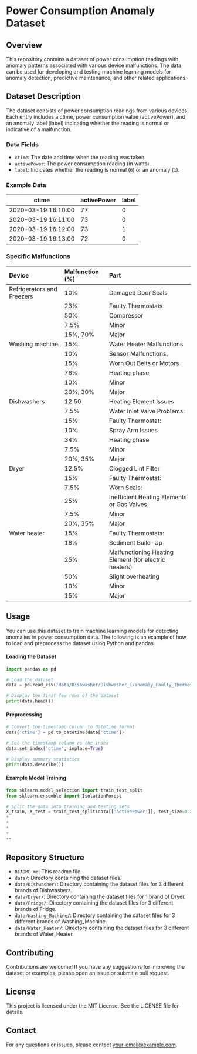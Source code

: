# Power Consumption Anomaly Dataset

## Overview
This repository contains a dataset of power consumption readings with anomaly patterns associated with various device malfunctions. The data can be used for developing and testing machine learning models for anomaly detection, predictive maintenance, and other related applications.

## Dataset Description
The dataset consists of power consumption readings from various devices. Each entry includes a ctime, power consumption value (activePower), and an anomaly label (label) indicating whether the reading is normal or indicative of a malfunction.

### Data Fields
- `ctime`: The date and time when the reading was taken.
- `activePower`: The power consumption reading (in watts).
- `label`: Indicates whether the reading is normal (`0`) or an anomaly (`1`).

### Example Data
| ctime               | activePower      | label         |
|---------------------|------------------|---------------|
| 2020-03-19 16:10:00 | 77               | 0             |
| 2020-03-19 16:11:00 | 73               | 0             |
| 2020-03-19 16:12:00 | 73               | 1             |
| 2020-03-19 16:13:00 | 72               | 0             |

### Specific Malfunctions

| Device                     | Malfunction (%)   | Part                                                  |
|:---------------------------|:-----------------|:------------------------------------------------------|
| Refrigerators and Freezers | 10%              | Damaged Door Seals                                    |
|                           | 23%             | Faulty Thermostats                                    |
|                           | 50%              | Compressor                                            |
|                           | 7.5%            | Minor                                                 |
|                           | 15%, 70%         | Major                                                 |
| Washing machine            | 15%             | Water Heater Malfunctions                             |
|                           | 10%              | Sensor Malfunctions:                                  |
|                           | 15%             | Worn Out Belts or Motors                              |
|                           | 76%             | Heating phase                                         |
|                           | 10%              | Minor                                                 |
|                           | 20%, 30%         | Major                                                 |
| Dishwashers               | 12.50            | Heating Element Issues                                |
|                           | 7.5%            | Water Inlet Valve Problems:                           |
|                           | 15%             | Faulty Thermostat:                                    |
|                           | 10%              | Spray Arm Issues                                      |
|                           | 34%            | Heating phase                                         |
|                           | 7.5%            | Minor                                                 |
|                           | 20%, 35%         | Major                                                 |
| Dryer                     | 12.5%            | Clogged Lint Filter                                   |
|                           | 15%             | Faulty Thermostat:                                    |
|                           | 7.5%            | Worn Seals:                                           |
|                           | 25%             | Inefficient Heating Elements or Gas Valves            |
|                           | 7.5%            | Minor                                                 |
|                           | 20%, 35%         | Major                                                 |
| Water heater              | 15%             | Faulty Thermostats:                                   |
|                           | 18%             | Sediment Build-Up                                     |
|                           | 25%             | Malfunctioning Heating Element (for electric heaters) |
|                           | 50%              | Slight overheating                                    |
|                           | 10%              | Minor                                                 |
|                           | 15%             | Major                                                 |

## Usage
You can use this dataset to train machine learning models for detecting anomalies in power consumption data. The following is an example of how to load and preprocess the dataset using Python and pandas.

#### Loading the Dataset
```python
import pandas as pd

# Load the dataset
data = pd.read_csv('data/Dishwasher/Dishwasher_1/anomaly_Faulty_Thermostat/dishwasher_1_day10_ANOMALIES.csv')

# Display the first few rows of the dataset
print(data.head())
```

#### Preprocessing
```python
# Convert the timestamp column to datetime format
data['ctime'] = pd.to_datetime(data['ctime'])

# Set the timestamp column as the index
data.set_index('ctime', inplace=True)

# Display summary statistics
print(data.describe())
```

#### Example Model Training
```python
from sklearn.model_selection import train_test_split
from sklearn.ensemble import IsolationForest

# Split the data into training and testing sets
X_train, X_test = train_test_split(data[['activePower']], test_size=0.2, random_state=42)
*
*
*
*
**
```

## Repository Structure
- `README.md`: This readme file.
- `data/`: Directory containing the dataset files.
- `data/Dishwasher/`: Directory containing the dataset files for 3 different brands of Dishwashers.
- `data/Dryer/`: Directory containing the dataset files for 1 brand of Dryer.
- `data/Fridge/`: Directory containing the dataset files for 3 different brands of Fridge.
- `data/Washing_Machine/`: Directory containing the dataset files for 3 different brands of Washing_Machine.
- `data/Water_Heater/`: Directory containing the dataset files for 3 different brands of Water_Heater.

## Contributing
Contributions are welcome! If you have any suggestions for improving the dataset or examples, please open an issue or submit a pull request.

## License
This project is licensed under the MIT License. See the LICENSE file for details.

## Contact
For any questions or issues, please contact your-email@example.com.



